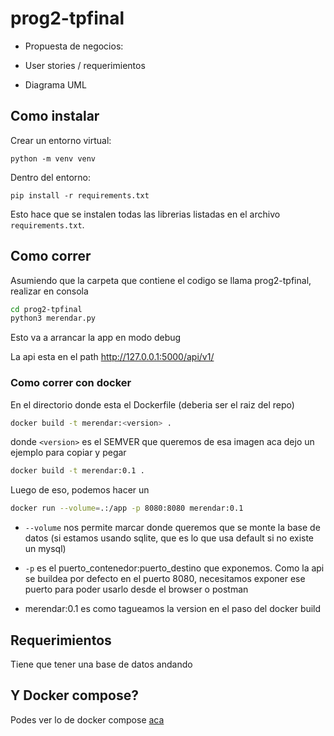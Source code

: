 # prog2-tpfinal
- Propuesta de negocios:

- User stories / requerimientos

- Diagrama UML

## Como instalar
Crear un entorno virtual:

`python -m venv venv`

Dentro del entorno:

`pip install -r requirements.txt`

Esto hace que se instalen todas las librerias listadas en el archivo `requirements.txt`.


## Como correr
Asumiendo que la carpeta que contiene el codigo se llama prog2-tpfinal, realizar en consola
```bash
cd prog2-tpfinal
python3 merendar.py
```
Esto va a arrancar la app en modo debug

La api esta en el path http://127.0.0.1:5000/api/v1/

### Como correr con docker
En el directorio donde esta el Dockerfile (deberia ser el raiz del repo)
```bash
docker build -t merendar:<version> .
```
donde `<version>` es el SEMVER que queremos de esa imagen
aca dejo un ejemplo para copiar y pegar
```bash
docker build -t merendar:0.1 .
```

Luego de eso, podemos hacer un 
```bash
docker run --volume=.:/app -p 8080:8080 merendar:0.1
```
* `--volume` nos permite marcar donde queremos que se monte la base de datos (si estamos usando sqlite, que es lo que usa default si no existe un mysql)

* `-p` es el puerto_contenedor:puerto_destino que exponemos. Como la api se buildea por defecto en el puerto 8080, necesitamos exponer ese puerto para poder usarlo desde el browser o postman

* merendar:0.1 es como tagueamos la version en el paso del docker build

## Requerimientos
Tiene que tener una base de datos andando

## Y Docker compose?
Podes ver lo de docker compose [aca](./compose.md)
